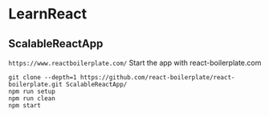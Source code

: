 # LearnReact

## ScalableReactApp
```https://www.reactboilerplate.com/``` Start the app with react-boilerplate.com
```
git clone --depth=1 https://github.com/react-boilerplate/react-boilerplate.git ScalableReactApp/
npm run setup
npm run clean
npm start
```
